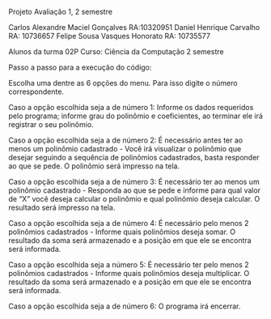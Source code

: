   Projeto Avaliação 1, 2 semestre
  
Carlos Alexandre Maciel Gonçalves RA:10320951
Daniel Henrique Carvalho RA: 10736657
Felipe Sousa Vasques Honorato RA: 10735577

Alunos da turma 02P
Curso: Ciência da Computação 2 semestre

Passo a passo para a execução do código:

Escolha uma dentre as 6 opções do menu. Para isso digite o número correspondente.

Caso a opção escolhida seja a de número 1:
Informe os dados requeridos pelo programa; informe grau do polinômio e coeficientes, ao terminar ele irá registrar o seu polinômio.

Caso a opção escolhida seja a de número 2:
É necessário antes ter ao menos um polinômio cadastrado - Você irá visualizar o polinômio que desejar seguindo a sequência de polinômios cadastrados, basta responder ao que se pede. O polinômio será impresso na tela.

Caso a opção escolhida seja a de número 3:
É necessário ter ao menos um polinômio cadastrado - Responda ao que se pede e informe para qual valor de “X” você deseja calcular o polinômio e qual polinômio deseja calcular. O resultado será impresso na tela.

Caso a opção escolhida seja a de número 4:
É necessário pelo menos 2 polinômios cadastrados - Informe quais polinômios deseja somar. O resultado da soma será armazenado e a posição em que ele se encontra será informada.

Caso a opção escolhida seja a número 5:
É necessário ter pelo menos 2 polinômios cadastrados - Informe  quais polinômios deseja multiplicar. O resultado da soma será armazenado e a posição em que ele se encontra será informada.

Caso a opção escolhida seja a de número 6:
O programa irá encerrar.
